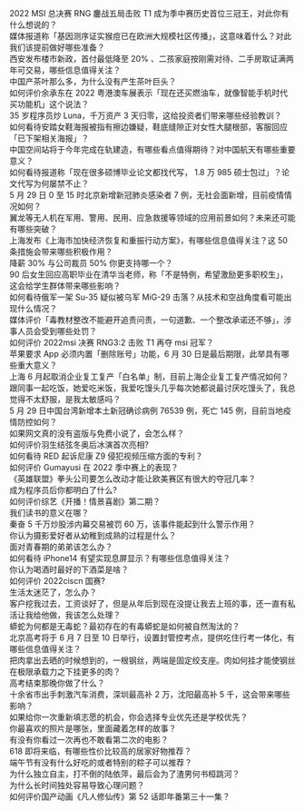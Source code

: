 2022 MSI 总决赛 RNG 鏖战五局击败 T1 成为季中赛历史首位三冠王，对此你有什么想说的？  
媒体报道称「基因测序证实猴痘已在欧洲大规模社区传播」，这意味着什么？对此我们该提前做好哪些准备？  
西安发布楼市新政，首付最低降至 20% 、二孩家庭按刚需对待、二手房取证满两年可交易，哪些信息值得关注？  
中国产茶叶那么多，为什么没有产生茶叶巨头？  
如何评价余承东在 2022 粤港澳车展表示「现在还买燃油车，就像智能手机时代买功能机」这个说法？  
35 岁程序员炒 Luna，千万资产 3 天归零，这给投资者们带来哪些经验教训？  
如何看待安踏女鞋海报被指有擦边嫌疑，鞋底缝隙正对女性大腿根部，客服回应「已下架相关海报」？  
中国空间站将于今年完成在轨建造，有哪些看点值得期待？对中国航天有哪些重要意义？  
如何看待报道称「现在很多硕博毕业论文都找代写， 1.8 万 985 硕士包过」？论文代写为何屡禁不止？  
5 月 29 日 0 至 15 时北京新增新冠肺炎感染者 7 例，无社会面新增，目前疫情情况如何？  
翼龙等无人机在军用、警用、民用、应急救援等领域的应用前景如何？未来还可能有哪些突破？  
上海发布《上海市加快经济恢复和重振行动方案》，有哪些信息值得关注？这 50 条措施会带来哪些积极作用？  
降薪 30% 与公司裁员 50% 你更支持哪一个？  
90 后女生回应高职毕业在清华当老师，称「不是特例，希望激励更多职校生」，这会给学生群体带来哪些影响？  
如何看待俄军一架 Su-35 疑似被乌军 MiG-29 击落？从技术和空战角度看可能出现什么情况？  
媒体评价「毒教材整改不能避开追责问责，一句道歉、一个整改承诺还不够」，涉事人员会受到哪些处罚？  
如何评价 2022msi 决赛 RNG3:2 击败 T1 再夺 msi 冠军？  
苹果要求 App 必须内置「删除账号」功能，6 月 30 日是最后期限，此举具有哪些重大意义？  
上海 6 月起取消企业复工复产「白名单」制，目前上海企业复工复产情况如何？  
跟同事一起吃饭，她爱吃米饭，我爱吃馒头几乎每次她都说最讨厌吃馒头了，我总觉得不太舒服，是我太敏感吗？  
5 月 29 日中国台湾新增本土新冠确诊病例 76539 例，死亡 145 例，目前当地疫情防控如何？  
如果网文真的没有盗版与免费小说了，会怎么样？  
如何评价羽生结弦冬奥后冰演首次亮相?  
如何看待 RED 起诉尼康 Z9 侵犯视频压缩方面的专利？  
如何评价 Gumayusi 在 2022 季中赛上的表现？  
《英雄联盟》拳头公司要怎么改动才能让欧美赛区有很大的夺冠几率？  
成为程序员后你都明白了什么?  
如何评价综艺《开播！情景喜剧》第二期？  
我们读书的意义在哪？  
秦奋 5 千万炒股涉内幕交易被罚 60 万，该事件能起到什么警示作用？  
你认为摄影爱好者从幼稚到成熟的过程是什么？  
面对青春期的弟弟该怎么办？  
如何看待 iPhone14 有望实现息屏显示？有哪些信息值得关注？  
你认为喝酒时最好的下酒菜是啥？  
如何评价 2022ciscn 国赛?  
生活太迷茫了，怎么办？  
客户挖我过去，工资谈好了，但是从年后到现在没提让我去上班的事，还一直有私活让我给他做，我该怎么处理？  
蟒蛇为何都是无毒蛇？最初存在的有毒蟒蛇是如何被自然淘汰的？  
北京高考将于 6 月 7 日至 10 日举行，设置封管控考点，提供吃住行考一体化，有哪些信息值得关注？  
把肉拿出去晒的时候想到的，一根钢丝，两端是固定绞支座。肉如何挂才能使钢丝在极限承载力之下挂更多的肉？  
高考结束那晚你做了什么？  
十余省市出手刺激汽车消费，深圳最高补 2 万，沈阳最高补 5 千，这会带来哪些影响？  
如果给你一次重新填志愿的机会，你会选择专业优先还是学校优先？  
你最喜欢的照片是哪张，里面藏着怎样的故事？  
有没有你看过一次再也不敢看第二次的电影？  
618 即将来临，有哪些性价比较高的居家好物推荐？  
端午节有没有什么好吃的或者特别的粽子可以推荐？  
为什么独立自主，打不倒的陆依萍，最后会为了渣男何书桓跳河？  
为什么长时间独处容易导致心理问题？  
如何评价国产动画《凡人修仙传》第 52 话即年番第三十一集？  
